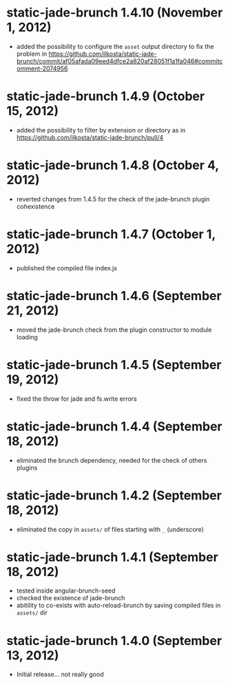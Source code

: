 # static-jade-brunch 1.4.10 (November 1, 2012)
* added the possibility to configure the `asset` output directory to fix the problem in https://github.com/ilkosta/static-jade-brunch/commit/af05afada09eed4dfce2a820af28051f1a1fa046#commitcomment-2074956

# static-jade-brunch 1.4.9 (October 15, 2012)
* added the possibility to filter by extension or directory as in https://github.com/ilkosta/static-jade-brunch/pull/4

# static-jade-brunch 1.4.8 (October 4, 2012)
* reverted changes from 1.4.5 for the check of the jade-brunch plugin cohexistence

# static-jade-brunch 1.4.7 (October 1, 2012)
* published the compiled file index.js

# static-jade-brunch 1.4.6 (September 21, 2012)
* moved the jade-brunch check from the plugin constructor to module loading

# static-jade-brunch 1.4.5 (September 19, 2012)
* fixed the throw for jade and fs.write errors

# static-jade-brunch 1.4.4 (September 18, 2012)
* eliminated the brunch dependency, needed for the check of others plugins

# static-jade-brunch 1.4.2 (September 18, 2012)
* eliminated the copy in `assets/` of files starting with `_` (underscore)

# static-jade-brunch 1.4.1 (September 18, 2012)
* tested inside angular-brunch-seed
* checked the existence of jade-brunch
* abitility to co-exists with auto-reload-brunch by saving compiled files in `assets/` dir

# static-jade-brunch 1.4.0 (September 13, 2012)
* Initial release... not really good
